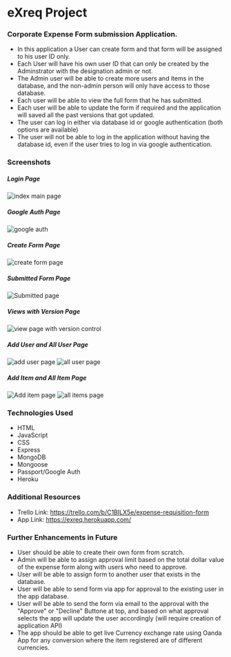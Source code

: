 # eXreq Project
### Corporate Expense Form submission Application.  
* In this application a User can create form and that form will be assigned to his user ID only.  
* Each User will have his own user ID that can only be created by the Adminstrator with the designation admin or not.   
* The Admin user will be able to create more users and items in the database, and the non-admin person will only have access to those database.  
* Each user will be able to view the full form that he has submitted.  
* Each user will be able to update the form if required and the application will saved all the past versions that got updated.
* The user can log in either via database id or google authentication (both options are available)  
* The user will not be able to log in the application without having the database id, even if the user tries to log in via google authentication.  

### Screenshots  
##### Login Page  
![index main page](https://user-images.githubusercontent.com/83681358/216827614-22218a01-af00-4d46-b856-6b8d046d21af.png)
##### Google Auth Page  
![google auth](https://user-images.githubusercontent.com/83681358/216827628-0e7bb471-bad4-44ac-8d90-49de86fbb3fb.png)
##### Create Form Page  
![create form page](https://user-images.githubusercontent.com/83681358/216827643-d893cefa-c59a-4e7c-84aa-10f9fee84525.png)
##### Submitted Form Page
![Submitted page](https://user-images.githubusercontent.com/83681358/216827668-1a84b273-5b73-4bc3-b8e1-7b3508c51c9f.png)
##### Views with Version Page  
![view page with version control](https://user-images.githubusercontent.com/83681358/216827688-ecf51098-ad9c-4ff1-9d72-2fd19770b5d2.png)
##### Add User and All User Page  
![add user page](https://user-images.githubusercontent.com/83681358/216827712-8ad6e6ac-4022-42bf-a3a2-26b3896eaef8.png)
![all user page](https://user-images.githubusercontent.com/83681358/216827716-9c276549-abb4-4bf9-a013-68af1aef9109.png)
##### Add Item and All Item Page  
![Add item page](https://user-images.githubusercontent.com/83681358/216827732-6aa244ff-6478-4f96-888e-c5795d3224cd.png)
![all items page](https://user-images.githubusercontent.com/83681358/216827736-897bbc19-e66a-4546-be08-9978f8cb46b3.png)

### Technologies Used
* HTML  
* JavaScript  
* CSS  
* Express  
* MongoDB 
* Mongoose  
* Passport/Google Auth   
* Heroku  

### Additional Resources
* Trello Link: https://trello.com/b/C1BILX5e/expense-requisition-form  
* App Link: https://exreq.herokuapp.com/  

### Further Enhancements in Future  
* User should be able to create their own form from scratch.  
* Admin will be able to assign approval limit based on the total dollar value of the expense form along with users who need to approve.   
* User will be able to assign form to another user that exists in the database.  
* User will be able to send form via app for approval to the existing user in the app database.  
* User will be able to send the form via email to the approval with the "Approve" or "Decline" Buttone at top, and based on what approval selects the app will update the user accordingly (will require creation of application API)  
* The app should be able to get live Currency exchange rate using Oanda App for any conversion where the item registered are of different currencies.  
